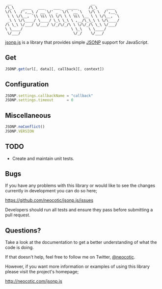      __                                    __           
    /\_\    ____   ___    ___   _____     /\_\    ____  
    \/\ \  /',__\ / __`\/' _ `\/\ '__`\   \/\ \  /',__\ 
     \ \ \/\__, `\\ \L\ \\ \/\ \ \ \L\ \__ \ \ \/\__, `\
     _\ \ \/\____/ \____/ \_\ \_\ \ ,__/\_\_\ \ \/\____/
    /\ \_\ \/___/ \/___/ \/_/\/_/\ \ \/\/_/\ \_\ \/___/ 
    \ \____/                      \ \_\   \ \____/      
     \/___/                        \/_/    \/___/       


[jsonp.js][] is a library that provides simple [JSONP][] support for JavaScript.

## Get

``` javascript
JSONP.get(url[, data][, callback][, context])
```

## Configuration

``` javascript
JSONP.settings.callbackName = "callback"
JSONP.settings.timeout      = 0
```

## Miscellaneous

``` javascript
JSONP.noConflict()
JSONP.VERSION
```

## TODO

* Create and maintain unit tests.

## Bugs

If you have any problems with this library or would like to see the changes
currently in development you can do so here;

https://github.com/neocotic/jsonp.js/issues

Developers should run all tests and ensure they pass before submitting a pull
request.

## Questions?

Take a look at the documentation to get a better understanding of what the code
is doing.

If that doesn't help, feel free to follow me on Twitter, [@neocotic][].

However, if you want more information or examples of using this library please
visit the project's homepage;

http://neocotic.com/jsonp.js

[@neocotic]: https://twitter.com/#!/neocotic
[jsonp.js]: http://neocotic.com/jsonp.js
[jsonp]: http://en.wikipedia.org/wiki/JSONP